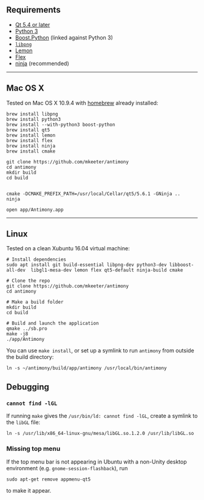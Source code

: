 Requirements
------------
- [Qt 5.4 or later](http://www.qt.io/)
- [Python 3](https://www.python.org/)
- [Boost.Python](http://www.boost.org/doc/libs/1_57_0/libs/python/doc/index.html) (linked against Python 3)
- [`libpng`](http://www.libpng.org/pub/png/libpng.html)
- [Lemon](http://www.hwaci.com/sw/lemon/)
- [Flex](http://flex.sourceforge.net)
- [ninja](https://ninja-build.org/) (recommended)

--------------------------------------------------------------------------------

Mac OS X
--------
Tested on Mac OS X 10.9.4 with [homebrew](http://brew.sh/) already installed:
```
brew install libpng
brew install python3
brew install --with-python3 boost-python
brew install qt5
brew install lemon
brew install flex
brew install ninja
brew install cmake

git clone https://github.com/mkeeter/antimony
cd antimony
mkdir build
cd build


cmake -DCMAKE_PREFIX_PATH=/usr/local/Cellar/qt5/5.6.1 -GNinja ..
ninja

open app/Antimony.app
```

--------------------------------------------------------------------------------

Linux
-----
Tested on a clean Xubuntu 16.04 virtual machine:

```
# Install dependencies
sudo apt install git build-essential libpng-dev python3-dev libboost-all-dev  libgl1-mesa-dev lemon flex qt5-default ninja-build cmake

# Clone the repo
git clone https://github.com/mkeeter/antimony
cd antimony

# Make a build folder
mkdir build
cd build

# Build and launch the application
qmake ../sb.pro
make -j8
./app/Antimony
```

You can use `make install`, or set up a symlink to run `antimony` from outside the build directory:
```
ln -s ~/antimony/build/app/antimony /usr/local/bin/antimony
```

## Debugging
### `cannot find -lGL`
If running `make` gives the `/usr/bin/ld: cannot find -lGL`, create a symlink to the `libGL` file:
```
ln -s /usr/lib/x86_64-linux-gnu/mesa/libGL.so.1.2.0 /usr/lib/libGL.so
```

### Missing top menu
If the top menu bar is not appearing in Ubuntu with a non-Unity
desktop environment (e.g. `gnome-session-flashback`), run
```
sudo apt-get remove appmenu-qt5
```
to make it appear.
